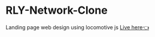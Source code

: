 # RLY-Network-Clone
Landing page web design using locomotive js
<a href="https://ankit13130.github.io/RLY-Network-Clone/" target="_blank">Live here👈
